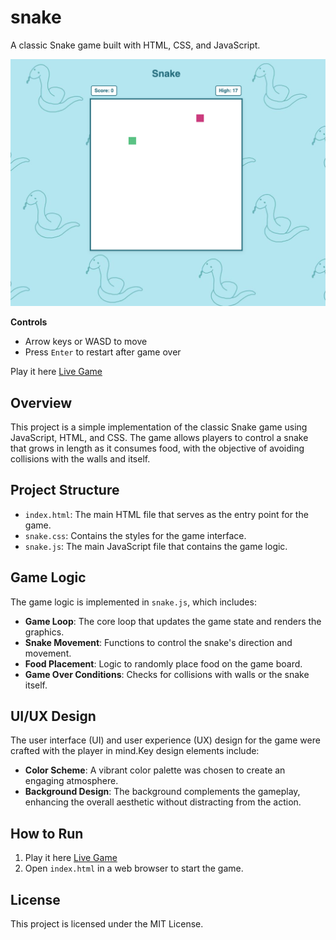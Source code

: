 # snake

A classic Snake game built with HTML, CSS, and JavaScript.

![alt text](https://github.com/annagornyitzki/snake/blob/main/snake-gameplay.png?raw=true)

**Controls**
- Arrow keys or WASD to move  
- Press `Enter` to restart after game over

Play it here [Live Game](https://annagornyitzki.github.io/snake/)

## Overview
This project is a simple implementation of the classic Snake game using JavaScript, HTML, and CSS. The game allows players to control a snake that grows in length as it consumes food, with the objective of avoiding collisions with the walls and itself.

## Project Structure
- `index.html`: The main HTML file that serves as the entry point for the game.
- `snake.css`: Contains the styles for the game interface.
- `snake.js`: The main JavaScript file that contains the game logic.

## Game Logic
The game logic is implemented in `snake.js`, which includes:
- **Game Loop**: The core loop that updates the game state and renders the graphics.
- **Snake Movement**: Functions to control the snake's direction and movement.
- **Food Placement**: Logic to randomly place food on the game board.
- **Game Over Conditions**: Checks for collisions with walls or the snake itself.


## UI/UX Design

The user interface (UI) and user experience (UX) design for the game were crafted with the player in mind.Key design elements include:

- **Color Scheme**: A vibrant color palette was chosen to create an engaging atmosphere.
- **Background Design**: The background complements the gameplay, enhancing the overall aesthetic without distracting from the action.


## How to Run
1. Play it here [Live Game](https://annagornyitzki.github.io/snake/)
2. Open `index.html` in a web browser to start the game.

## License
This project is licensed under the MIT License.
